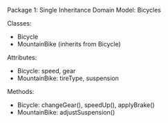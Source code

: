 Package 1: Single Inheritance
Domain Model: Bicycles

Classes:

- Bicycle
- MountainBike (inherits from Bicycle)

Attributes:

- Bicycle: speed, gear
- MountainBike: tireType, suspension

Methods:

- Bicycle: changeGear(), speedUp(), applyBrake()
- MountainBike: adjustSuspension()